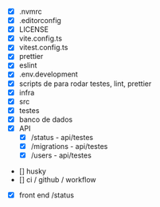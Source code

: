 - [x] .nvmrc
- [x] .editorconfig
- [x] LICENSE
- [x] vite.config.ts
- [x] vitest.config.ts
- [x] prettier
- [x] eslint
- [x] .env.development
- [x] scripts de para rodar testes, lint, prettier
- [x] infra
- [x] src
- [x] testes
- [x] banco de dados
- [x] API
  - [x] /status - api/testes
  - [x] /migrations - api/testes
  - [x] /users - api/testes
- [] husky
- [] ci / github / workflow
- [X] front end /status


